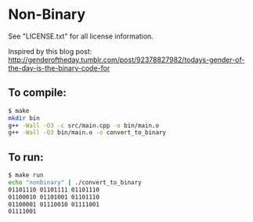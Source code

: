 Non-Binary
==========

See "LICENSE.txt" for all license information.

Inspired by this blog post: http://genderoftheday.tumblr.com/post/92378827982/todays-gender-of-the-day-is-the-binary-code-for

To compile:
-----------

```sh
$ make
mkdir bin
g++ -Wall -O3 -c src/main.cpp -o bin/main.o
g++ -Wall -O3 bin/main.o -o convert_to_binary
```

To run:
-----------

```sh
$ make run
echo "nonbinary" | ./convert_to_binary
01101110 01101111 01101110
01100010 01101001 01101110
01100001 01110010 01111001
01111001 
```
